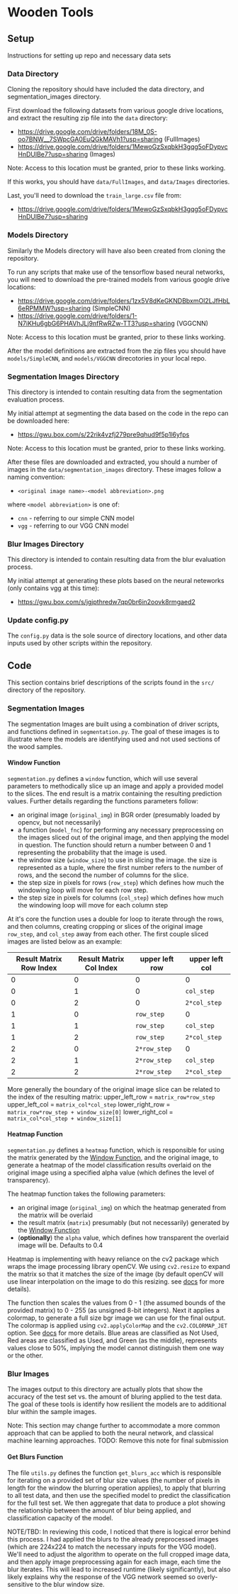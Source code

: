 # Wooden Tools

## Setup

Instructions for setting up repo and necessary data sets

### Data Directory

Cloning the repository should have included the data directory, and segmentation_images directory. 

First download the following datasets from various google drive locations, and extract the resulting zip file into the `data` directory:

* https://drive.google.com/drive/folders/18M_0S-oo7BNW__7SWpcGA0EuQGkMAVh1?usp=sharing  (FullImages)
* https://drive.google.com/drive/folders/1MewoGzSxqbkH3gqg5oFDypvcHnDUlBe7?usp=sharing  (Images)

Note: Access to this location must be granted, prior to these links working.

If this works, you should have `data/FullImages`, and `data/Images` directories.

Last, you'll need to download the `train_large.csv` file from: 

* https://drive.google.com/drive/folders/1MewoGzSxqbkH3gqg5oFDypvcHnDUlBe7?usp=sharing


### Models Directory

Similarly the Models directory will have also been created from cloning the repository. 

To run any scripts that make use of the tensorflow based neural networks, you will need to download the pre-trained models from various google drive locations:

* https://drive.google.com/drive/folders/1zx5V8dKeGKNDBbxmOl2LJfHbL6eRPMMW?usp=sharing (SimpleCNN)
* https://drive.google.com/drive/folders/1-N7iKHu6gbG6PHAVhJLj9nfRwRZw-TT3?usp=sharing (VGGCNN)

Note: Access to this location must be granted, prior to these links working.

After the model definitions are extracted from the zip files you should have `models/SimpleCNN`, and `models/VGGCNN` direcotories in your local repo.

### Segmentation Images Directory

This directory is intended to contain resulting data from the segmentation evaluation process.

My initial attempt at segmenting the data based on the code in the repo can be downloaded here:

* https://gwu.box.com/s/22rik4vzfj279pre9qhud9f5p1l6yfps

Note: Access to this location must be granted, prior to these links working.

After these files are downloaded and extracted, you should a number of images in the `data/segmentation_images` directory. These images follow a naming convention: 

* `<original image name>-<model abbreviation>.png`

where `<model abbreviation>` is one of:

* `cnn` - referring to our simple CNN model
* `vgg` - referring to our VGG CNN model

### Blur Images Directory

This directory is intended to contain resulting data from the blur evaluation process.

My initial attempt at generating these plots based on the neural neteworks (only contains vgg at this time):

* https://gwu.box.com/s/jgjpthredw7qp0br6in2oovk8rmgaed2

### Update config.py

The `config.py` data is the sole source of directory locations, and other data inputs used by other scripts within the repository. 


## Code

This section contains brief descriptions of the scripts found in the `src/` directory of the repository.

### Segmentation Images

The segmentation Images are built using a combination of driver scripts, and functions defined in `segmentation.py`. The goal of these images is to illustrate where the models are identifying used and not used sections of the wood samples.

#### Window Function

`segmentation.py` defines a `window` function, which will use several parameters to methodically slice up an image and apply a provided model to the slices. The end result is a matrix containing the resulting prediction values. Further details regarding the functions parameters follow:

*  an original image (`original_img`) in BGR order (presumably loaded by opencv, but not necessarily)
*  a function (`model_fnc`) for performing any necessary preprocessing on the images sliced out of the original image, and then applying the model in question. The function should return a number between 0 and 1 representing the probability that the image is used.
* the window size (`window_size`) to use in slicing the image. the size is represented as a tuple, where the first number refers to the number of rows, and the second the number of columns for the slice.
* the step size in pixels for rows (`row_step`) which defines how much the windowing loop will move for each row step. 
* the step size in pixels for columns (`col_step`) which defines how much the windowing loop will move for each column step

At it's core the function uses a double for loop to iterate through the rows, and then columns, creating cropping or slices of the original image `row_step`, and `col_step` away from each other. The first couple sliced images are listed below as an example:

Result Matrix Row Index | Result Matrix Col Index | upper left row | upper left col
----------------------|-----------------------|----------------|----------------
0 | 0 | 0 | 0
0 | 1 | 0 | `col_step`
0 | 2 | 0 | `2*col_step`
1 | 0 |  `row_step` | 0
1 | 1 | `row_step` | `col_step`
1 | 2 | `row_step` | `2*col_step`
2 | 0 | `2*row_step` | 0
2 | 1 | `2*row_step` | `col_step`
2 | 2 | `2*row_step` | `2*col_step`

More generally the boundary of the original image slice can be related to the index of the resulting matrix:
upper_left_row = `matrix_row*row_step`
upper_left_col = `matrix_col*col_step`
lower_right_row = `matrix_row*row_step + window_size[0]`
lower_right_col = `matrix_col*col_step + window_size[1]`

#### Heatmap Function

`segmentation.py` defines a `heatmap` function, which is responsible for using the matrix generated by the [Window Function](#Window-Function), and the original image, to generate a heatmap of the model classification results overlaid on the original image using a specified alpha value (which defines the level of transparency).

The heatmap function takes the following parameters: 

 * an original image (`original_img`) on which the heatmap generated from the matrix will be overlaid
 * the result matrix (`matrix`) presumably (but not necessarily) generated by the [Window Function](#Window-Function)
 * (__optionally__) the `alpha` value, which defines how transparent the overlaid image will be. Defaults to 0.4

 Heatmap is implementing with heavy reliance on the cv2 package which wraps the image processing library openCV. We using `cv2.resize` to expand the matrix so that it matches the size of the image (by default openCV will use linear interpolation on the image to do this resizing. see [docs](https://docs.opencv.org/master/da/d6e/tutorial_py_geometric_transformations.html#Scaling) for more details). 

 The function then scales the values from 0 - 1 (the assumed bounds of the provided matrix) to 0 - 255 (as unsigned 8-bit integers). Next it applies a colormap, to generate a full size bgr image we can use for the final output. The colormap is applied using `cv2.applyColorMap` and the `cv2.COLORMAP_JET` option. See [docs](https://docs.opencv.org/master/d3/d50/group__imgproc__colormap.html#ga9a805d8262bcbe273f16be9ea2055a65) for more details. Blue areas are classified as Not Used, Red areas are classified as Used, and Green (as the middle), represents values close to 50%, implying the model cannot distinguish them one way or the other.


### Blur Images

The images output to this directory are actually plots that show the accuracy of the test set vs. the amount of bluring applied to the test data. The goal of these tools is identify how resilient the models are to additional blur within the sample images.

Note: This section may change further to accommodate a more common approach that can be applied to both the neural network, and classical machine learning approaches. TODO: Remove this note for final submission

#### Get Blurs Function

The file `utils.py` defines the function `get_blurs_acc` which is responsible for iterating on a provided set of blur size values (the number of pixels in length for the window the blurring operation applies), to apply that blurring to all test data, and then use the specified model to predict the classification for the full test set. We then aggregate that data to produce a plot showing the relationship between the amount of blur being applied, and classification capacity of the model.

NOTE/TBD: In reviewing this code, I noticed that there is logical error behind this process. I had applied the blurs to the already preprocessed images (which are 224x224 to match the necessary inputs for the VGG model). We'll need to adjust the algorithm to operate on the full cropped image data, and then apply image preprocessing again for each image, each time the blur iterates. This will lead to increased runtime (likely significantly), but also likely explains why the response of the VGG network seemed so overly-sensitive to the blur window size.


